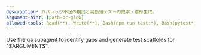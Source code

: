 ```yaml
---
description: カバレッジ不足の検出と高価値テストの提案・雛形生成。
argument-hint: [path-or-glob]
allowed-tools: Read(**), Write(**), Bash(npm run test:*), Bash(pytest*), Bash(go test:*)
---
```

Use the qa subagent to identify gaps and generate test scaffolds for "$ARGUMENTS".